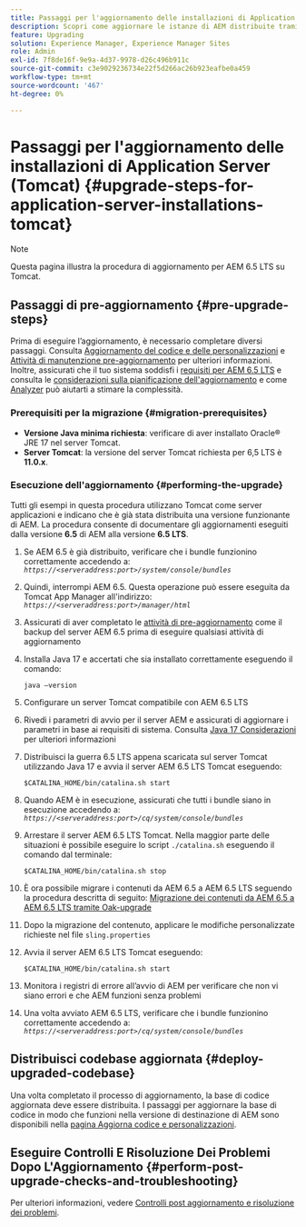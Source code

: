 ```yaml
---
title: Passaggi per l'aggiornamento delle installazioni di Application Server (Tomcat)
description: Scopri come aggiornare le istanze di AEM distribuite tramite Tomcat.
feature: Upgrading
solution: Experience Manager, Experience Manager Sites
role: Admin
exl-id: 7f8de16f-9e9a-4d37-9978-d26c496b911c
source-git-commit: c3e9029236734e22f5d266ac26b923eafbe0a459
workflow-type: tm+mt
source-wordcount: '467'
ht-degree: 0%

---
```


# Passaggi per l&#39;aggiornamento delle installazioni di Application Server (Tomcat) {#upgrade-steps-for-application-server-installations-tomcat}

>[!NOTE]
>
>Questa pagina illustra la procedura di aggiornamento per AEM 6.5 LTS su Tomcat.

## Passaggi di pre-aggiornamento {#pre-upgrade-steps}

Prima di eseguire l’aggiornamento, è necessario completare diversi passaggi. Consulta [Aggiornamento del codice e delle personalizzazioni](/help/sites-deploying/upgrading-code-and-customizations.md) e [Attività di manutenzione pre-aggiornamento](/help/sites-deploying/pre-upgrade-maintenance-tasks.md) per ulteriori informazioni. Inoltre, assicurati che il tuo sistema soddisfi i [requisiti per AEM 6.5 LTS](/help/sites-deploying/technical-requirements.md) e consulta le [considerazioni sulla pianificazione dell&#39;aggiornamento](/help/sites-deploying/upgrade-planning.md) e come [Analyzer](/help/sites-deploying/pattern-detector.md) può aiutarti a stimare la complessità.


### Prerequisiti per la migrazione {#migration-prerequisites}

* **Versione Java minima richiesta**: verificare di aver installato Oracle® JRE 17 nel server Tomcat.
* **Server Tomcat**: la versione del server Tomcat richiesta per 6,5 LTS è **11.0.x**.

### Esecuzione dell&#39;aggiornamento {#performing-the-upgrade}

Tutti gli esempi in questa procedura utilizzano Tomcat come server applicazioni e indicano che è già stata distribuita una versione funzionante di AEM. La procedura consente di documentare gli aggiornamenti eseguiti dalla versione **6.5** di AEM alla versione **6.5 LTS**.

1. Se AEM 6.5 è già distribuito, verificare che i bundle funzionino correttamente accedendo a: *`https://<serveraddress:port>/system/console/bundles`*
1. Quindi, interrompi AEM 6.5. Questa operazione può essere eseguita da Tomcat App Manager all&#39;indirizzo: *`https://<serveraddress:port>/manager/html`*
1. Assicurati di aver completato le [attività di pre-aggiornamento](#pre-upgrade-steps) come il backup del server AEM 6.5 prima di eseguire qualsiasi attività di aggiornamento
1. Installa Java 17 e accertati che sia installato correttamente eseguendo il comando:

   ```
   java –version
   ```

1. Configurare un server Tomcat compatibile con AEM 6.5 LTS
1. Rivedi i parametri di avvio per il server AEM e assicurati di aggiornare i parametri in base ai requisiti di sistema. Consulta [Java 17 Considerazioni](/help/sites-deploying/custom-standalone-install.md#java-17-considerations-java-considerations) per ulteriori informazioni
1. Distribuisci la guerra 6.5 LTS appena scaricata sul server Tomcat utilizzando Java 17 e avvia il server AEM 6.5 LTS Tomcat eseguendo:

   ```
   $CATALINA_HOME/bin/catalina.sh start
   ```

1. Quando AEM è in esecuzione, assicurati che tutti i bundle siano in esecuzione accedendo a: *`https://<serveraddress:port>/cq/system/console/bundles`*
1. Arrestare il server AEM 6.5 LTS Tomcat. Nella maggior parte delle situazioni è possibile eseguire lo script `./catalina.sh` eseguendo il comando dal terminale:

   ```
   $CATALINA_HOME/bin/catalina.sh stop
   ```

1. È ora possibile migrare i contenuti da AEM 6.5 a AEM 6.5 LTS seguendo la procedura descritta di seguito: [Migrazione dei contenuti da AEM 6.5 a AEM 6.5 LTS tramite Oak-upgrade](/help/sites-deploying/aem-65-to-aem-65lts-content-migration-using-oak-upgrade.md)
1. Dopo la migrazione del contenuto, applicare le modifiche personalizzate richieste nel file `sling.properties`
1. Avvia il server AEM 6.5 LTS Tomcat eseguendo:

   ```
   $CATALINA_HOME/bin/catalina.sh start
   ```

1. Monitora i registri di errore all’avvio di AEM per verificare che non vi siano errori e che AEM funzioni senza problemi
1. Una volta avviato AEM 6.5 LTS, verificare che i bundle funzionino correttamente accedendo a: *`https://<serveraddress:port>/cq/system/console/bundles`*

## Distribuisci codebase aggiornata {#deploy-upgraded-codebase}

Una volta completato il processo di aggiornamento, la base di codice aggiornata deve essere distribuita. I passaggi per aggiornare la base di codice in modo che funzioni nella versione di destinazione di AEM sono disponibili nella [pagina Aggiorna codice e personalizzazioni](/help/sites-deploying/upgrading-code-and-customizations.md).

## Eseguire Controlli E Risoluzione Dei Problemi Dopo L&#39;Aggiornamento {#perform-post-upgrade-checks-and-troubleshooting}

Per ulteriori informazioni, vedere [Controlli post aggiornamento e risoluzione dei problemi](/help/sites-deploying/post-upgrade-checks-and-troubleshooting.md).
